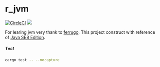 # r_jvm

[![CircleCI](https://circleci.com/gh/YSawc/r_jvm.svg?style=shield)](https://circleci.com/gh/YSawc/r_jvm)
[![](http://img.shields.io/badge/license-MIT-blue.svg)](./LICENSE)

For learing jvm very thank to [ferrugo](https://github.com/maekawatoshiki/ferrugo).
This project construct with reference of [Java SE8 Edition](https://docs.oracle.com/javase/specs/jvms/se8/html/index.html).

##### Test
```sh
cargo test -- --nocapture
```
